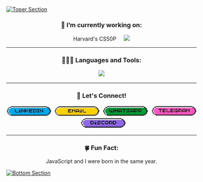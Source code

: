 [![Toper Section](./img/upper.gif)]()

<h3 align="center"><b>🔭 I’m currently working on:</b></h3>
<p align="center">
    Harvard's CS50P &nbsp &nbsp <img src="https://skillicons.dev/icons?i=py&theme=light" />
</p>
<hr>
<h3 align="center"><b>👩🏻‍💻 Languages and Tools:</b></h3>
<p align="center">
 <img src="https://skillicons.dev/icons?i=js,ts,go,html,css,git,postman,vscode,vite,react,tailwind,nodejs,express,postgres,mongodb,npm,vercel,figma&perline=9" />
</p>
<hr>
<h3 align="center"><b>🔗 Let's Connect!</b></h3>
<p align="center">
    <a href="https://www.linkedin.com/in/jane-tan-/"><img src="./img/linkedin.png" alt="LinkedIn" width="120" /></a>&nbsp
    <a href="mailto: tanhuiqing95@hotmail.com"><img src="./img/email.png" alt="Email" width="120" /></a>&nbsp
    <a href="https://wa.me/6598435728"><img src="./img/whatsapp.png" alt="WhatsApp" width="120" /></a>&nbsp
    <a href="https://t.me/janehhhhh"><img src="./img/telegram.png" alt="Telegram" width="120" /></a>&nbsp
    <a href="https://discordapp.com/users/jane.hq"><img src="./img/discord.png" alt="Discord" width="120" /></a>
</p>
<hr>
<h3 align="center"><b>🍀 Fun Fact:</b></h3>
<p align="center">JavaScript and I were born in the same year.</p>

[![Bottom Section](./img/lower.gif)]()
